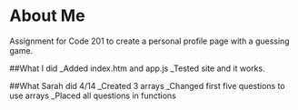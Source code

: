 # About Me
Assignment for Code 201 to create a personal profile page with a guessing game.

##What I did
_Added index.htm and app.js
_Tested site and it works.

##What Sarah did 4/14
_Created 3 arrays
_Changed first five questions to use arrays
_Placed all questions in functions
